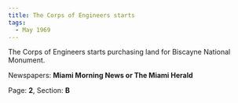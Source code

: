```yaml
---  
title: The Corps of Engineers starts  
tags:  
  - May 1969  
---  
```

  
The Corps of Engineers starts purchasing land for Biscayne National Monument.  
  
Newspapers: **Miami Morning News or The Miami Herald**  
  
Page: **2**, Section: **B** 
